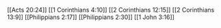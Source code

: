 [[Acts 20:24]]
[[1 Corinthians 4:10]]
[[2 Corinthians 12:15]]
[[2 Corinthians 13:9]]
[[Philippians 2:17]]
[[Philippians 2:30]]
[[1 John 3:16]]
